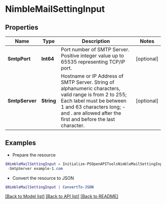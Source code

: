 # NimbleMailSettingInput
## Properties

Name | Type | Description | Notes
------------ | ------------- | ------------- | -------------
**SmtpPort** | **Int64** | Port number of SMTP Server. Positive integer value up to 65535 representing TCP/IP port. | [optional] 
**SmtpServer** | **String** | Hostname or IP Address of SMTP Server. String of alphanumeric characters, valid range is from 2 to 255; Each label must be between 1 and 63 characters long; - and . are allowed after the first and before the last character. | [optional] 

## Examples

- Prepare the resource
```powershell
$NimbleMailSettingInput = Initialize-PSOpenAPIToolsNimbleMailSettingInput  -SmtpPort 25 `
 -SmtpServer example-1.com
```

- Convert the resource to JSON
```powershell
$NimbleMailSettingInput | ConvertTo-JSON
```

[[Back to Model list]](../README.md#documentation-for-models) [[Back to API list]](../README.md#documentation-for-api-endpoints) [[Back to README]](../README.md)

